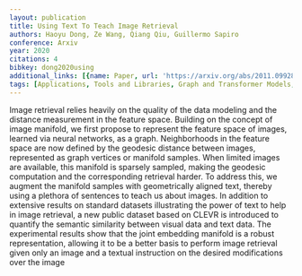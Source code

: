 ```yaml
---
layout: publication
title: Using Text To Teach Image Retrieval
authors: Haoyu Dong, Ze Wang, Qiang Qiu, Guillermo Sapiro
conference: Arxiv
year: 2020
citations: 4
bibkey: dong2020using
additional_links: [{name: Paper, url: 'https://arxiv.org/abs/2011.09928'}]
tags: [Applications, Tools and Libraries, Graph and Transformer Models, ANN Search]
---
```

Image retrieval relies heavily on the quality of the data modeling and the
distance measurement in the feature space. Building on the concept of image
manifold, we first propose to represent the feature space of images, learned
via neural networks, as a graph. Neighborhoods in the feature space are now
defined by the geodesic distance between images, represented as graph vertices
or manifold samples. When limited images are available, this manifold is
sparsely sampled, making the geodesic computation and the corresponding
retrieval harder. To address this, we augment the manifold samples with
geometrically aligned text, thereby using a plethora of sentences to teach us
about images. In addition to extensive results on standard datasets
illustrating the power of text to help in image retrieval, a new public dataset
based on CLEVR is introduced to quantify the semantic similarity between visual
data and text data. The experimental results show that the joint embedding
manifold is a robust representation, allowing it to be a better basis to
perform image retrieval given only an image and a textual instruction on the
desired modifications over the image